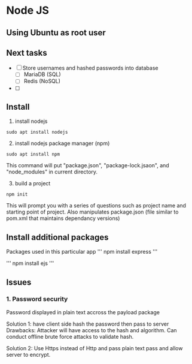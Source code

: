 # Node JS

## Using Ubuntu as root user

## Next tasks
- [ ] Store usernames and hashed passwords into database
	- [ ] MariaDB (SQL)
	- [ ] Redis (NoSQL)
- [ ]

## Install
1. install nodejs
```
sudo apt install nodejs
```

2. install nodejs package manager (npm)
```
sudo apt install npm
```
This command will put "package.json", "package-lock.jsaon", and "node_modules" in current directory.

3. build a project
```
npm init
```

This will prompt you with a series of questions such as project name and starting point of project. Also manipulates package.json (file similar to pom.xml that maintains dependancy versions)

## Install additional packages
Packages used in this particular app
'''
npm install express
'''

'''
npm install ejs
'''

## Issues
### 1. Password security
Password displayed in plain text accross the payload package

Solution 1: have client side hash the password then pass to server
Drawbacks: Attacker will have access to the hash and algorithm. Can conduct offline brute force attacks to validate hash.

Solution 2: Use Https instead of Http and pass plain text pass and allow server to encrypt.
